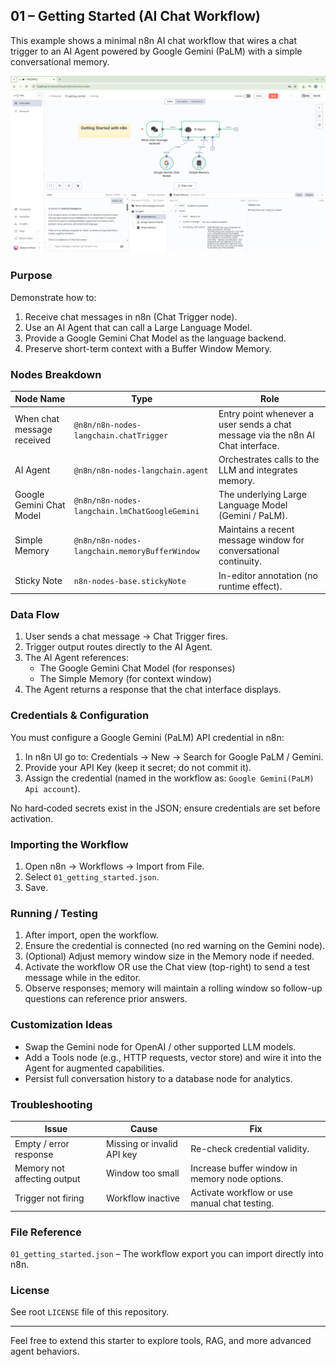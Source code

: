 ## 01 – Getting Started (AI Chat Workflow)

This example shows a minimal n8n AI chat workflow that wires a chat trigger to an AI Agent powered by Google Gemini (PaLM) with a simple conversational memory.

![Workflow Overview](./static/workflow.png)

### Purpose

Demonstrate how to:

1. Receive chat messages in n8n (Chat Trigger node).
2. Use an AI Agent that can call a Large Language Model.
3. Provide a Google Gemini Chat Model as the language backend.
4. Preserve short-term context with a Buffer Window Memory.

### Nodes Breakdown

| Node Name                  | Type                                          | Role                                                                            |
| -------------------------- | --------------------------------------------- | ------------------------------------------------------------------------------- |
| When chat message received | `@n8n/n8n-nodes-langchain.chatTrigger`        | Entry point whenever a user sends a chat message via the n8n AI Chat interface. |
| AI Agent                   | `@n8n/n8n-nodes-langchain.agent`              | Orchestrates calls to the LLM and integrates memory.                            |
| Google Gemini Chat Model   | `@n8n/n8n-nodes-langchain.lmChatGoogleGemini` | The underlying Large Language Model (Gemini / PaLM).                            |
| Simple Memory              | `@n8n/n8n-nodes-langchain.memoryBufferWindow` | Maintains a recent message window for conversational continuity.                |
| Sticky Note                | `n8n-nodes-base.stickyNote`                   | In-editor annotation (no runtime effect).                                       |

### Data Flow

1. User sends a chat message → Chat Trigger fires.
2. Trigger output routes directly to the AI Agent.
3. The AI Agent references:
   - The Google Gemini Chat Model (for responses)
   - The Simple Memory (for context window)
4. The Agent returns a response that the chat interface displays.

### Credentials & Configuration

You must configure a Google Gemini (PaLM) API credential in n8n:

1. In n8n UI go to: Credentials → New → Search for Google PaLM / Gemini.
2. Provide your API Key (keep it secret; do not commit it).
3. Assign the credential (named in the workflow as: `Google Gemini(PaLM) Api account`).

No hard‑coded secrets exist in the JSON; ensure credentials are set before activation.

### Importing the Workflow

1. Open n8n → Workflows → Import from File.
2. Select `01_getting_started.json`.
3. Save.

### Running / Testing

1. After import, open the workflow.
2. Ensure the credential is connected (no red warning on the Gemini node).
3. (Optional) Adjust memory window size in the Memory node if needed.
4. Activate the workflow OR use the Chat view (top-right) to send a test message while in the editor.
5. Observe responses; memory will maintain a rolling window so follow-up questions can reference prior answers.

### Customization Ideas

- Swap the Gemini node for OpenAI / other supported LLM models.
- Add a Tools node (e.g., HTTP requests, vector store) and wire it into the Agent for augmented capabilities.
- Persist full conversation history to a database node for analytics.

### Troubleshooting

| Issue                       | Cause                      | Fix                                            |
| --------------------------- | -------------------------- | ---------------------------------------------- |
| Empty / error response      | Missing or invalid API key | Re-check credential validity.                  |
| Memory not affecting output | Window too small           | Increase buffer window in memory node options. |
| Trigger not firing          | Workflow inactive          | Activate workflow or use manual chat testing.  |

### File Reference

`01_getting_started.json` – The workflow export you can import directly into n8n.

### License

See root `LICENSE` file of this repository.

---

Feel free to extend this starter to explore tools, RAG, and more advanced agent behaviors.
